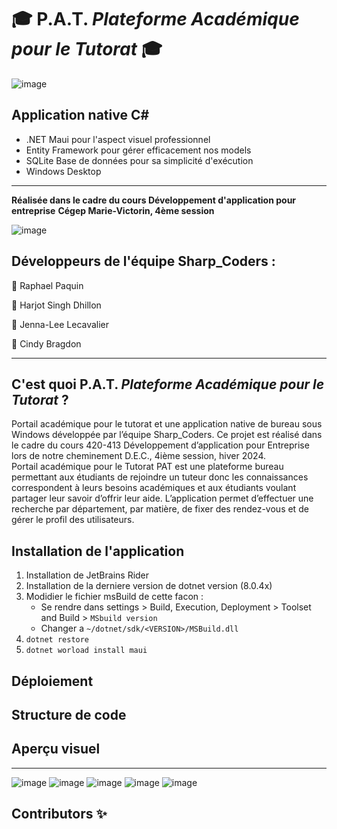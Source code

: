 # 🎓 P.A.T. *Plateforme Académique pour le Tutorat* 🎓

![image](https://github.com/hasilon88/PAT_/assets/111932725/110aa728-4641-4546-940b-8ea106ea1d0f)

## Application native C#
- .NET Maui pour l'aspect visuel professionnel
- Entity Framework pour gérer efficacement nos models
- SQLite Base de données pour sa simplicité d'exécution
- Windows Desktop
---

**Réalisée dans le cadre du cours Développement d'application pour entreprise**
**Cégep Marie-Victorin, 4ème session**

![image](https://github.com/hasilon88/PAT_/assets/111932725/668fea38-f452-430e-843c-f1e0240715eb)

## Développeurs de l'équipe Sharp_Coders : 
💾 Raphael Paquin

💾 Harjot Singh Dhillon

💾 Jenna-Lee Lecavalier

💾 Cindy Bragdon

---

## C'est quoi P.A.T. *Plateforme Académique pour le Tutorat* ?
Portail académique pour le tutorat et une application native de bureau sous Windows développée par l’équipe Sharp_Coders.  Ce projet est réalisé dans le cadre du cours 420-413 Développement d’application pour Entreprise lors de notre cheminement D.E.C., 4ième session, hiver 2024.  
Portail académique pour le Tutorat PAT est une plateforme bureau permettant aux étudiants de rejoindre un tuteur donc les connaissances correspondent à leurs besoins académiques et aux étudiants voulant partager leur savoir d’offrir leur aide.  L’application permet d’effectuer une recherche par département, par matière, de fixer des rendez-vous et de gérer le profil des utilisateurs.


## Installation de l'application

1. Installation de JetBrains Rider
2. Installation de la derniere version de dotnet version (8.0.4x)
3. Modidier le fichier msBuild de cette facon :
	- Se rendre dans settings > Build, Execution, Deployment > Toolset and Build > `MSbuild version`
	- Changer a `~/dotnet/sdk/<VERSION>/MSBuild.dll`
4. `dotnet restore`
5. `dotnet worload install maui` 

## Déploiement

## Structure de code

## Aperçu visuel 
---
![image](https://github.com/Raaphe/CO_LAB/assets/111932725/6781e5c5-9ef5-4315-a9df-cf97cdfb6a2d)
![image](https://github.com/Raaphe/CO_LAB/assets/111932725/14e72eca-42f9-41fd-ba81-bc025e611e67)
![image](https://github.com/Raaphe/CO_LAB/assets/111932725/038ea930-f0d8-4be1-a97d-f9ea54f242f0)
![image](https://github.com/Raaphe/CO_LAB/assets/111932725/41ba317a-c39e-43e9-b469-aa2b22c18d87)
![image](https://github.com/Raaphe/CO_LAB/assets/111932725/582b477a-8f8a-41ff-b7f0-f93ba45eeb2a)

## Contributors ✨
 
<!-- ALL-CONTRIBUTORS-LIST:START - Ne supprimez pas ou ne modifiez pas cette section -->
<!-- prettier-ignore-start -->
<!-- markdownlint-disable -->
<!-- markdownlint-restore -->
<!-- prettier-ignore-end -->
 
<!-- ALL-CONTRIBUTORS-LIST:END -->







